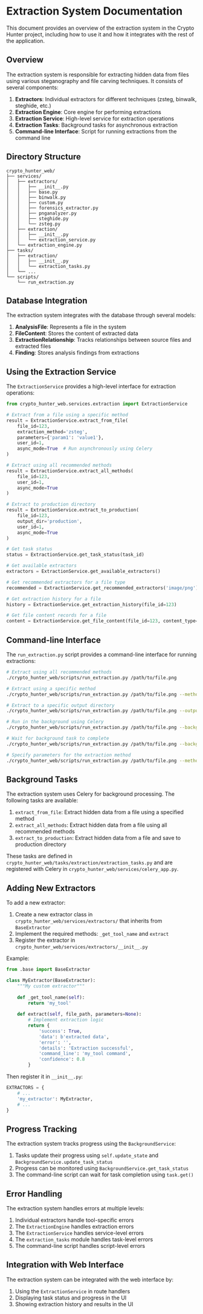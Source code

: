 # Extraction System Documentation

This document provides an overview of the extraction system in the Crypto Hunter project, including how to use it and how it integrates with the rest of the application.

## Overview

The extraction system is responsible for extracting hidden data from files using various steganography and file carving techniques. It consists of several components:

1. **Extractors**: Individual extractors for different techniques (zsteg, binwalk, steghide, etc.)
2. **Extraction Engine**: Core engine for performing extractions
3. **Extraction Service**: High-level service for extraction operations
4. **Extraction Tasks**: Background tasks for asynchronous extraction
5. **Command-line Interface**: Script for running extractions from the command line

## Directory Structure

```
crypto_hunter_web/
├── services/
│   ├── extractors/
│   │   ├── __init__.py
│   │   ├── base.py
│   │   ├── binwalk.py
│   │   ├── custom.py
│   │   ├── forensics_extractor.py
│   │   ├── pnganalyzer.py
│   │   ├── steghide.py
│   │   └── zsteg.py
│   ├── extraction/
│   │   ├── __init__.py
│   │   └── extraction_service.py
│   └── extraction_engine.py
├── tasks/
│   ├── extraction/
│   │   ├── __init__.py
│   │   └── extraction_tasks.py
│   └── ...
└── scripts/
    └── run_extraction.py
```

## Database Integration

The extraction system integrates with the database through several models:

1. **AnalysisFile**: Represents a file in the system
2. **FileContent**: Stores the content of extracted data
3. **ExtractionRelationship**: Tracks relationships between source files and extracted files
4. **Finding**: Stores analysis findings from extractions

## Using the Extraction Service

The `ExtractionService` provides a high-level interface for extraction operations:

```python
from crypto_hunter_web.services.extraction import ExtractionService

# Extract from a file using a specific method
result = ExtractionService.extract_from_file(
    file_id=123,
    extraction_method='zsteg',
    parameters={'param1': 'value1'},
    user_id=1,
    async_mode=True  # Run asynchronously using Celery
)

# Extract using all recommended methods
result = ExtractionService.extract_all_methods(
    file_id=123,
    user_id=1,
    async_mode=True
)

# Extract to production directory
result = ExtractionService.extract_to_production(
    file_id=123,
    output_dir='production',
    user_id=1,
    async_mode=True
)

# Get task status
status = ExtractionService.get_task_status(task_id)

# Get available extractors
extractors = ExtractionService.get_available_extractors()

# Get recommended extractors for a file type
recommended = ExtractionService.get_recommended_extractors('image/png')

# Get extraction history for a file
history = ExtractionService.get_extraction_history(file_id=123)

# Get file content records for a file
content = ExtractionService.get_file_content(file_id=123, content_type='extracted_data')
```

## Command-line Interface

The `run_extraction.py` script provides a command-line interface for running extractions:

```bash
# Extract using all recommended methods
./crypto_hunter_web/scripts/run_extraction.py /path/to/file.png

# Extract using a specific method
./crypto_hunter_web/scripts/run_extraction.py /path/to/file.png --method zsteg

# Extract to a specific output directory
./crypto_hunter_web/scripts/run_extraction.py /path/to/file.png --output-dir /path/to/output

# Run in the background using Celery
./crypto_hunter_web/scripts/run_extraction.py /path/to/file.png --background

# Wait for background task to complete
./crypto_hunter_web/scripts/run_extraction.py /path/to/file.png --background --wait

# Specify parameters for the extraction method
./crypto_hunter_web/scripts/run_extraction.py /path/to/file.png --method zsteg --parameters '{"param1": "value1"}'
```

## Background Tasks

The extraction system uses Celery for background processing. The following tasks are available:

1. `extract_from_file`: Extract hidden data from a file using a specified method
2. `extract_all_methods`: Extract hidden data from a file using all recommended methods
3. `extract_to_production`: Extract hidden data from a file and save to production directory

These tasks are defined in `crypto_hunter_web/tasks/extraction/extraction_tasks.py` and are registered with Celery in `crypto_hunter_web/services/celery_app.py`.

## Adding New Extractors

To add a new extractor:

1. Create a new extractor class in `crypto_hunter_web/services/extractors/` that inherits from `BaseExtractor`
2. Implement the required methods: `_get_tool_name` and `extract`
3. Register the extractor in `crypto_hunter_web/services/extractors/__init__.py`

Example:

```python
from .base import BaseExtractor

class MyExtractor(BaseExtractor):
    """My custom extractor"""
    
    def _get_tool_name(self):
        return 'my_tool'
    
    def extract(self, file_path, parameters=None):
        # Implement extraction logic
        return {
            'success': True,
            'data': b'extracted data',
            'error': '',
            'details': 'Extraction successful',
            'command_line': 'my_tool command',
            'confidence': 0.8
        }
```

Then register it in `__init__.py`:

```python
EXTRACTORS = {
    # ...
    'my_extractor': MyExtractor,
    # ...
}
```

## Progress Tracking

The extraction system tracks progress using the `BackgroundService`:

1. Tasks update their progress using `self.update_state` and `BackgroundService.update_task_status`
2. Progress can be monitored using `BackgroundService.get_task_status`
3. The command-line script can wait for task completion using `task.get()`

## Error Handling

The extraction system handles errors at multiple levels:

1. Individual extractors handle tool-specific errors
2. The `ExtractionEngine` handles extraction errors
3. The `ExtractionService` handles service-level errors
4. The `extraction_tasks` module handles task-level errors
5. The command-line script handles script-level errors

## Integration with Web Interface

The extraction system can be integrated with the web interface by:

1. Using the `ExtractionService` in route handlers
2. Displaying task status and progress in the UI
3. Showing extraction history and results in the UI